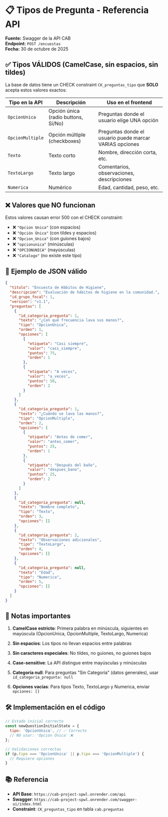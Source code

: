 # 📋 Tipos de Pregunta - Referencia API

**Fuente:** Swagger de la API CAB  
**Endpoint:** `POST /encuestas`  
**Fecha:** 30 de octubre de 2025

## ✅ Tipos VÁLIDOS (CamelCase, sin espacios, sin tildes)

La base de datos tiene un CHECK constraint `CK_preguntas_tipo` que **SOLO** acepta estos valores exactos:

| Tipo en la API | Descripción | Uso en el frontend |
|---------------|-------------|-------------------|
| `OpcionUnica` | Opción única (radio buttons, Sí/No) | Preguntas donde el usuario elige UNA opción |
| `OpcionMultiple` | Opción múltiple (checkboxes) | Preguntas donde el usuario puede marcar VARIAS opciones |
| `Texto` | Texto corto | Nombre, dirección corta, etc. |
| `TextoLargo` | Texto largo | Comentarios, observaciones, descripciones |
| `Numerica` | Numérico | Edad, cantidad, peso, etc. |

## ❌ Valores que NO funcionan

Estos valores causan error 500 con el CHECK constraint:

- ❌ `"Opcion Unica"` (con espacios)
- ❌ `"Opción Única"` (con tildes y espacios)
- ❌ `"Opcion_Unica"` (con guiones bajos)
- ❌ `"opcionunica"` (minúsculas)
- ❌ `"OPCIONUNICA"` (mayúsculas)
- ❌ `"Catalogo"` (no existe este tipo)

## 📝 Ejemplo de JSON válido

```json
{
  "titulo": "Encuesta de Hábitos de Higiene",
  "descripcion": "Evaluación de hábitos de higiene en la comunidad.",
  "id_grupo_focal": 1,
  "version": "v1.1",
  "preguntas": [
    {
      "id_categoria_pregunta": 1,
      "texto": "¿Con qué frecuencia lava sus manos?",
      "tipo": "OpcionUnica",
      "orden": 1,
      "opciones": [
        {
          "etiqueta": "Casi siempre",
          "valor": "casi_siempre",
          "puntos": 75,
          "orden": 1
        },
        {
          "etiqueta": "A veces",
          "valor": "a_veces",
          "puntos": 50,
          "orden": 2
        }
      ]
    },
    {
      "id_categoria_pregunta": 1,
      "texto": "¿Cuándo se lava las manos?",
      "tipo": "OpcionMultiple",
      "orden": 2,
      "opciones": [
        {
          "etiqueta": "Antes de comer",
          "valor": "antes_comer",
          "puntos": 25,
          "orden": 1
        },
        {
          "etiqueta": "Después del baño",
          "valor": "despues_bano",
          "puntos": 25,
          "orden": 2
        }
      ]
    },
    {
      "id_categoria_pregunta": null,
      "texto": "Nombre completo",
      "tipo": "Texto",
      "orden": 3,
      "opciones": []
    },
    {
      "id_categoria_pregunta": 2,
      "texto": "Observaciones adicionales",
      "tipo": "TextoLargo",
      "orden": 4,
      "opciones": []
    },
    {
      "id_categoria_pregunta": null,
      "texto": "Edad",
      "tipo": "Numerica",
      "orden": 5,
      "opciones": []
    }
  ]
}
```

## 🔑 Notas importantes

1. **CamelCase estricto**: Primera palabra en minúscula, siguientes en mayúscula (OpcionUnica, OpcionMultiple, TextoLargo, Numerica)

2. **Sin espacios**: Los tipos no llevan espacios entre palabras

3. **Sin caracteres especiales**: No tildes, no guiones, no guiones bajos

4. **Case-sensitive**: La API distingue entre mayúsculas y minúsculas

5. **Categoría null**: Para preguntas "Sin Categoría" (datos generales), usar `id_categoria_pregunta: null`

6. **Opciones vacías**: Para tipos Texto, TextoLargo y Numerica, enviar `opciones: []`

## 🛠️ Implementación en el código

```javascript
// Estado inicial correcto
const newQuestionInitialState = {
  tipo: 'OpcionUnica', // ✅ Correcto
  // NO usar: 'Opción Única' ❌
};

// Validaciones correctas
if (p.tipo === 'OpcionUnica' || p.tipo === 'OpcionMultiple') {
  // Requiere opciones
}
```

## 📚 Referencia

- **API Base**: `https://cab-project-spwl.onrender.com/api`
- **Swagger**: `https://cab-project-spwl.onrender.com/swagger-ui/index.html`
- **Constraint**: `CK_preguntas_tipo` en tabla `cab.preguntas`
